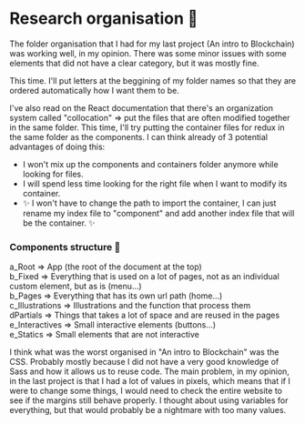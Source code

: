 # Research organisation 📝

The folder organisation that I had for my last project (An intro to Blockchain) was working well, in my opinion. There was some minor issues with some elements that did not have a clear category, but it was mostly fine.

This time. I'll put letters at the beggining of my folder names so that they are ordered automatically how I want them to be.  

I've also read on the React documentation that there's an organization system called "collocation" => put the files that are often modified together in the same folder. This time, I'll try putting the container files for redux in the same folder as the components. I can think already of 3 potential advantages of doing this:

* I won't mix up the components and containers folder anymore while looking for files.
* I will spend less time looking for the right file when I want to modify its container.
* ✨ I won't have to change the path to import the container, I can just rename my index file to "component" and add another index file that will be the container. ✨

### Components structure 📁

a_Root => App (the root of the document at the top)  
b_Fixed => Everything that is used on a lot of pages, not as an individual custom element, but as is (menu...)  
b_Pages => Everything that has its own url path (home...)  
c_Illustrations => Illustrations and the function that process them  
dPartials => Things that takes a lot of space and are reused in the pages  
e_Interactives => Small interactive elements (buttons...)  
e_Statics => Small elements that are not interactive

I think what was the worst organised in "An intro to Blockchain" was the CSS. Probably mostly because I did not have a very good knowledge of Sass and how it allows us to reuse code. The main problem, in my opinion, in the last project is that I had a lot of values in pixels, which means that if I were to change some things, I would need to check the entire website to see if the margins still behave properly. I thought about using variables for everything, but that would probably be a nightmare with too many values.
  